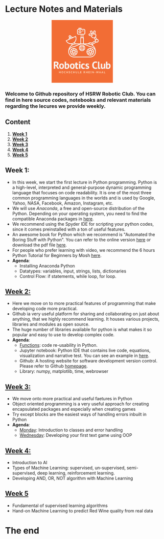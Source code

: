 # Lecture Notes and Materials

<p align="center">
<img src="./Logo_1.png" width=200 class="center">
 </p>

### Welcome to Github repository of HSRW Robotic Club. You can find in here source codes, notebooks and relevant materials regarding the lecures we provide weekly.

## Content
 1. **[Week 1](#week-1)**
 2. **[Week 2](#week-2)**
 3. **[Week 3](#week-3)**
 4. **[Week 4](#week-4)**
 5. **[Week 5](#week-5)**


## Week 1:
- In this week, we start the first lecture in Python programming. Python is a high-level, interpreted and general-purpose dynamic programming language that focuses on code readability. It is one of the most three common programming languages in the worlds and is used by Google, Yahoo, NASA, Facebook, Amazon, Instagram, etc.
- We will use *Anaconda*, a free and open-source distribution of the Python. Depending on your operating system, you need to find the compatible Anaconda packages in [here](https://docs.anaconda.com/anaconda/install/).
- We recommend using the Spyder IDE for scripting your python codes, since it comes preinstalled with a ton of useful features.
- An awesome book for Python which we recommend is "Automated the Boring Stuff with Python". You can refer to the online version [here](https://automatetheboringstuff.com/) or download the pdf file [here](http://bit.ly/2W6zTtN).
- For people who prefer learning with video, we recommend the 6 hours Python Tutorial for Beginners by Mosh [here](https://www.youtube.com/watch?v=_uQrJ0TkZlc).
- **Agenda**:
    - Installing Anaconda Python
    - Datatypes: variables, input, strings, lists, dictionaries
    - Control Flow: if statements, while loop, for loop.

## [Week 2:](https://github.com/hsrwrobotics/Robotics_club_lectures/tree/master/Week%202)
- Here we move on to more practical features of programming that make developing code more practical.
- Github ia very useful platform for sharing and collaborating on just about anything, that we highly recommend learning. It houses various projects, libraries and modules as open source.
- The huge number of libraries available for python is what makes it so popular and easy to use to develop complex code.
- **Agenda**:
    - [Functions][1]: code re-usability in Python.
    - Jupyter notebook: Python IDE that contains live code, equations, visualization and narrative test. You can see an example in  [here](https://www.kaggle.com/vikrishnan/house-sales-price-using-regression).
    - Github: A hosting website for software development version control. Please refer to Github [homepage](https://github.com/).
    - Library: numpy, matplotlib, time, webrowser

## [Week 3:](https://github.com/hsrwrobotics/Robotics_club_lectures/tree/master/Week%203)
- We move onto more practical and useful faetures in Python
- Object oriented programming is a very useful approach for creating encapsulated packages and especially when creating games
- Try except blocks are the easiest ways of handling errors inbuilt in Python
- **Agenda**:
    - [Monday][2]: Introduction to classes and error handling
    - [Wednesday][3]: Developing your first text game using OOP

## [Week 4:](https://github.com/hsrwrobotics/Robotics_club_lectures/tree/master/Week%204)
- Introduction to AI
- Types of Machine Learning: supervised, un-supervised, semi-supervised, deep learning, reinforcement learning.
- Developing AND, OR, NOT algorithm with Machine Learning

## [Week 5](https://github.com/hsrwrobotics/Robotics_club_lectures/tree/master/Week%205)
- Fundamental of supervised learning algorithms
- Hand-on Machine Learning to predict Red Wine quality from real data
# The end
[1]:https://github.com/hsrwrobotics/Robotics_club_lectures/tree/master/Week%202/Functions
[2]:https://github.com/hsrwrobotics/Robotics_club_lectures/tree/master/Week%203/Monday
[3]:https://github.com/hsrwrobotics/Robotics_club_lectures/tree/master/Week%203/Wednesday
